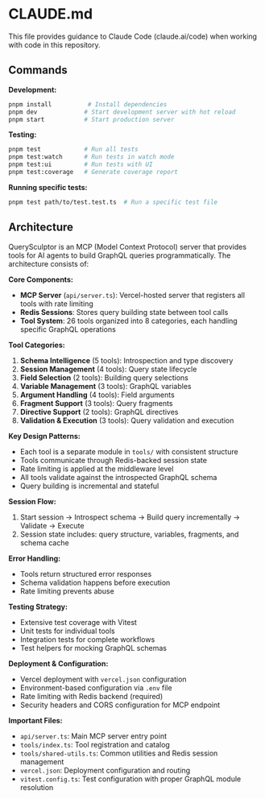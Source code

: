 # CLAUDE.md

This file provides guidance to Claude Code (claude.ai/code) when working with code in this repository.

## Commands

**Development:**
```bash
pnpm install          # Install dependencies
pnpm dev             # Start development server with hot reload
pnpm start           # Start production server
```

**Testing:**
```bash
pnpm test            # Run all tests
pnpm test:watch      # Run tests in watch mode
pnpm test:ui         # Run tests with UI
pnpm test:coverage   # Generate coverage report
```

**Running specific tests:**
```bash
pnpm test path/to/test.test.ts  # Run a specific test file
```

## Architecture

QuerySculptor is an MCP (Model Context Protocol) server that provides tools for AI agents to build GraphQL queries programmatically. The architecture consists of:

**Core Components:**
- **MCP Server** (`api/server.ts`): Vercel-hosted server that registers all tools with rate limiting
- **Redis Sessions**: Stores query building state between tool calls
- **Tool System**: 26 tools organized into 8 categories, each handling specific GraphQL operations

**Tool Categories:**
1. **Schema Intelligence** (5 tools): Introspection and type discovery
2. **Session Management** (4 tools): Query state lifecycle
3. **Field Selection** (2 tools): Building query selections
4. **Variable Management** (3 tools): GraphQL variables
5. **Argument Handling** (4 tools): Field arguments
6. **Fragment Support** (3 tools): Query fragments
7. **Directive Support** (2 tools): GraphQL directives
8. **Validation & Execution** (3 tools): Query validation and execution

**Key Design Patterns:**
- Each tool is a separate module in `tools/` with consistent structure
- Tools communicate through Redis-backed session state
- Rate limiting is applied at the middleware level
- All tools validate against the introspected GraphQL schema
- Query building is incremental and stateful

**Session Flow:**
1. Start session → Introspect schema → Build query incrementally → Validate → Execute
2. Session state includes: query structure, variables, fragments, and schema cache

**Error Handling:**
- Tools return structured error responses
- Schema validation happens before execution
- Rate limiting prevents abuse

**Testing Strategy:**
- Extensive test coverage with Vitest
- Unit tests for individual tools
- Integration tests for complete workflows
- Test helpers for mocking GraphQL schemas

**Deployment & Configuration:**
- Vercel deployment with `vercel.json` configuration
- Environment-based configuration via `.env` file
- Rate limiting with Redis backend (required)
- Security headers and CORS configuration for MCP endpoint

**Important Files:**
- `api/server.ts`: Main MCP server entry point
- `tools/index.ts`: Tool registration and catalog
- `tools/shared-utils.ts`: Common utilities and Redis session management
- `vercel.json`: Deployment configuration and routing
- `vitest.config.ts`: Test configuration with proper GraphQL module resolution